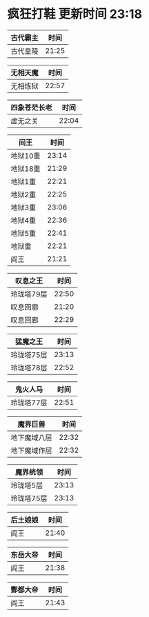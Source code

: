 # 疯狂打鞋 更新时间 23:18

| 古代霸主   | 时间    |
|--------|-------|
| 古代皇陵 | 21:25 |

| 无相天魔   | 时间    |
|--------|-------|
| 无相炼狱 | 22:57 |

| 四象苍茫长老   | 时间    |
|--------|-------|
| 虚无之关 | 22:04 |

| 间王   | 时间    |
|--------|-------|
| 地狱10重 | 23:14 |
| 地狱18重 | 21:29 |
| 地狱1重 | 22:21 |
| 地狱2重 | 22:25 |
| 地狱3重 | 23:06 |
| 地狱4重 | 22:36 |
| 地狱5重 | 22:41 |
| 地狱重 | 22:21 |
| 阎王 | 21:21 |

| 叹息之王   | 时间    |
|--------|-------|
| 玲珑塔79层 | 22:50 |
| 叹息回廓 | 21:20 |
| 叹息回廊 | 22:29 |

| 猛魔之王   | 时间    |
|--------|-------|
| 玲珑塔75层 | 23:13 |
| 玲珑塔78层 | 22:52 |

| 鬼火人马   | 时间    |
|--------|-------|
| 玲珑塔77层 | 22:51 |

| 魔界巨兽   | 时间    |
|--------|-------|
| 地下魔域八层 | 22:32 |
| 地下魔域作层 | 22:32 |

| 魔界统领   | 时间    |
|--------|-------|
| 玲珑塔5层 | 23:13 |
| 玲珑塔75层 | 23:13 |

| 后土娘娘   | 时间    |
|--------|-------|
| 阎王 | 21:40 |

| 东岳大帝   | 时间    |
|--------|-------|
| 阎王 | 21:38 |

| 酆都大帝   | 时间    |
|--------|-------|
| 阎王 | 21:43 |